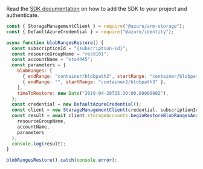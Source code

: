 Read the [SDK documentation](https://github.com/Azure/azure-sdk-for-js/blob/%40azure%2Farm-storage_17.2.0/sdk/storage/arm-storage/README.md) on how to add the SDK to your project and authenticate.

```javascript
const { StorageManagementClient } = require("@azure/arm-storage");
const { DefaultAzureCredential } = require("@azure/identity");

async function blobRangesRestore() {
  const subscriptionId = "{subscription-id}";
  const resourceGroupName = "res9101";
  const accountName = "sto4445";
  const parameters = {
    blobRanges: [
      { endRange: "container/blobpath2", startRange: "container/blobpath1" },
      { endRange: "", startRange: "container2/blobpath3" },
    ],
    timeToRestore: new Date("2019-04-20T15:30:00.0000000Z"),
  };
  const credential = new DefaultAzureCredential();
  const client = new StorageManagementClient(credential, subscriptionId);
  const result = await client.storageAccounts.beginRestoreBlobRangesAndWait(
    resourceGroupName,
    accountName,
    parameters
  );
  console.log(result);
}

blobRangesRestore().catch(console.error);
```
